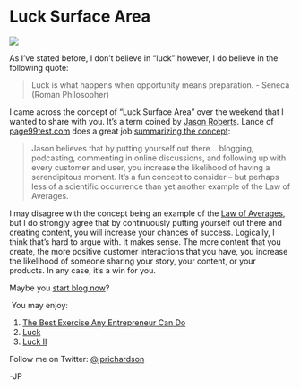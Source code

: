 <!--
id: 1516468079
link: http://techneur.com/post/1516468079/luck-surface-area
slug: luck-surface-area
date: Mon Nov 08 2010 09:44:22 GMT-0600 (CST)
publish: 2010-11-08
tags: luck, blogging
-->


Luck Surface Area
=================

![](http://media.tumblr.com/tumblr_lbkjlgL0FS1qzbc4f.jpg)

As I’ve stated before, I don’t believe in “luck” however, I do believe
in the following quote:

> Luck is what happens when opportunity means preparation. - Seneca
> (Roman Philosopher)

I came across the concept of “Luck Surface Area” over the weekend that I
wanted to share with you. It’s a term coined by [Jason
Roberts](http://www.codusoperandi.com/). Lance of
[page99test.com](http://page99test.com) does a great job [summarizing
the
concept](http://page99test.wordpress.com/2010/11/07/making-the-front-page-of-hn-without-even-trying/):

> Jason believes that by putting yourself out there… blogging,
> podcasting, commenting in online discussions, and following up with
> every customer and user, you increase the likelihood of having a
> serendipitous moment. It’s a fun concept to consider – but perhaps
> less of a scientific occurrence than yet another example of the Law of
> Averages.

I may disagree with the concept being an example of the [Law of
Averages](http://en.wikipedia.org/wiki/Law_of_averages), but I do
strongly agree that by continuously putting yourself out there and
creating content, you will increase your chances of success. Logically,
I think that’s hard to argue with. It makes sense. The more content that
you create, the more positive customer interactions that you have, you
increase the likelihood of someone sharing your story, your content, or
your products. In any case, it’s a win for you.

Maybe you [start blog
now](http://techneur.com/post/524363996/the-best-exercise-any-entrepreneur-can-do)?

 You may enjoy:

1.  [The Best Exercise Any Entrepreneur Can
    Do](http://techneur.com/post/524363996/the-best-exercise-any-entrepreneur-can-do)
2.  [Luck](http://techneur.com/post/948686582/luck)
3.  [Luck II](http://techneur.com/post/1321568428/luck-ii)

Follow me on Twitter: [@jprichardson](http://twitter.com/jprichardson)

-JP

